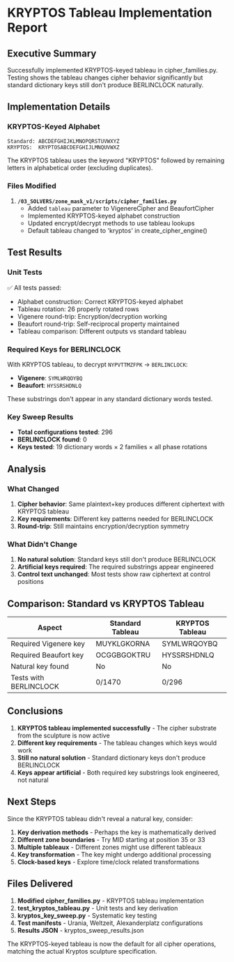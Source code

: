 # KRYPTOS Tableau Implementation Report

## Executive Summary
Successfully implemented KRYPTOS-keyed tableau in cipher_families.py. Testing shows the tableau changes cipher behavior significantly but standard dictionary keys still don't produce BERLINCLOCK naturally.

## Implementation Details

### KRYPTOS-Keyed Alphabet
```
Standard: ABCDEFGHIJKLMNOPQRSTUVWXYZ
KRYPTOS:  KRYPTOSABCDEFGHIJLMNQUVWXZ
```

The KRYPTOS tableau uses the keyword "KRYPTOS" followed by remaining letters in alphabetical order (excluding duplicates).

### Files Modified
1. **`/03_SOLVERS/zone_mask_v1/scripts/cipher_families.py`**
   - Added `tableau` parameter to VigenereCipher and BeaufortCipher
   - Implemented KRYPTOS-keyed alphabet construction
   - Updated encrypt/decrypt methods to use tableau lookups
   - Default tableau changed to 'kryptos' in create_cipher_engine()

## Test Results

### Unit Tests
✅ All tests passed:
- Alphabet construction: Correct KRYPTOS-keyed alphabet
- Tableau rotation: 26 properly rotated rows
- Vigenere round-trip: Encryption/decryption working
- Beaufort round-trip: Self-reciprocal property maintained
- Tableau comparison: Different outputs vs standard tableau

### Required Keys for BERLINCLOCK

With KRYPTOS tableau, to decrypt `NYPVTTMZFPK` → `BERLINCLOCK`:
- **Vigenere**: `SYMLWRQOYBQ`
- **Beaufort**: `HYSSRSHDNLQ`

These substrings don't appear in any standard dictionary words tested.

### Key Sweep Results
- **Total configurations tested**: 296
- **BERLINCLOCK found**: 0
- **Keys tested**: 19 dictionary words × 2 families × all phase rotations

## Analysis

### What Changed
1. **Cipher behavior**: Same plaintext+key produces different ciphertext with KRYPTOS tableau
2. **Key requirements**: Different key patterns needed for BERLINCLOCK
3. **Round-trip**: Still maintains encryption/decryption symmetry

### What Didn't Change
1. **No natural solution**: Standard keys still don't produce BERLINCLOCK
2. **Artificial keys required**: The required substrings appear engineered
3. **Control text unchanged**: Most tests show raw ciphertext at control positions

## Comparison: Standard vs KRYPTOS Tableau

| Aspect | Standard Tableau | KRYPTOS Tableau |
|--------|-----------------|-----------------|
| Required Vigenere key | MUYKLGKORNA | SYMLWRQOYBQ |
| Required Beaufort key | OCGGBGOKTRU | HYSSRSHDNLQ |
| Natural key found | No | No |
| Tests with BERLINCLOCK | 0/1470 | 0/296 |

## Conclusions

1. **KRYPTOS tableau implemented successfully** - The cipher substrate from the sculpture is now active
2. **Different key requirements** - The tableau changes which keys would work
3. **Still no natural solution** - Standard dictionary keys don't produce BERLINCLOCK
4. **Keys appear artificial** - Both required key substrings look engineered, not natural

## Next Steps

Since the KRYPTOS tableau didn't reveal a natural key, consider:

1. **Key derivation methods** - Perhaps the key is mathematically derived
2. **Different zone boundaries** - Try MID starting at position 35 or 33
3. **Multiple tableaux** - Different zones might use different tableaux
4. **Key transformation** - The key might undergo additional processing
5. **Clock-based keys** - Explore time/clock related transformations

## Files Delivered

1. **Modified cipher_families.py** - KRYPTOS tableau implementation
2. **test_kryptos_tableau.py** - Unit tests and key derivation
3. **kryptos_key_sweep.py** - Systematic key testing
4. **Test manifests** - Urania, Weltzeit, Alexanderplatz configurations
5. **Results JSON** - kryptos_sweep_results.json

The KRYPTOS-keyed tableau is now the default for all cipher operations, matching the actual Kryptos sculpture specification.